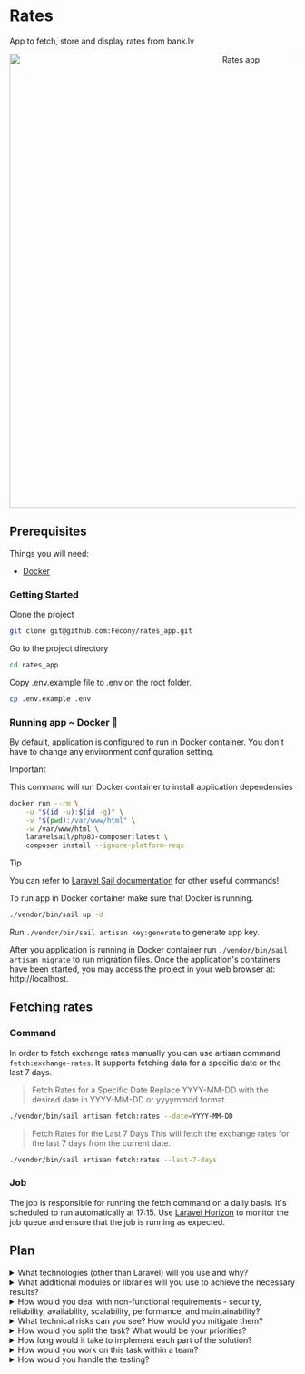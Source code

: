 # Rates

App to fetch, store and display rates from bank.lv

<p align="center"><img src="https://github.com/user-attachments/assets/1f90e111-6901-4240-9044-00058d35b2ba" width="800" alt="Rates app"></p>

## Prerequisites

Things you will need:

-   [Docker](https://docs.docker.com/get-docker/)

### Getting Started

Clone the project

```bash
git clone git@github.com:Fecony/rates_app.git
```

Go to the project directory

```bash
cd rates_app
```

Copy .env.example file to .env on the root folder.

```bash
cp .env.example .env
```

### Running app ~ Docker 🐳

By default, application is configured to run in Docker container. You don't have to change any environment configuration
setting.

> [!IMPORTANT]
> This command will run Docker container to install application dependencies

```bash
docker run --rm \
    -u "$(id -u):$(id -g)" \
    -v "$(pwd):/var/www/html" \
    -w /var/www/html \
    laravelsail/php83-composer:latest \
    composer install --ignore-platform-reqs
```

> [!TIP]
> You can refer to [Laravel Sail documentation](https://laravel.com/docs/11.x/sail#installing-composer-dependencies-for-existing-projects) for other useful commands!

To run app in Docker container make sure that Docker is running.

```bash
./vendor/bin/sail up -d
```

Run `./vendor/bin/sail artisan key:generate` to generate app key.

After you application is running in Docker container run `./vendor/bin/sail artisan migrate` to run migration files.
Once the application's containers have been started, you may access the project in your web browser at: http://localhost.

## Fetching rates

### Command

In order to fetch exchange rates manually you can use artisan command `fetch:exchange-rates`.
It supports fetching data for a specific date or the last 7 days.

> Fetch Rates for a Specific Date
> Replace YYYY-MM-DD with the desired date in YYYY-MM-DD or yyyymmdd format.

```bash
./vendor/bin/sail artisan fetch:rates --date=YYYY-MM-DD
```

> Fetch Rates for the Last 7 Days
> This will fetch the exchange rates for the last 7 days from the current date.

```bash
./vendor/bin/sail artisan fetch:rates --last-7-days
```

### Job

The job is responsible for running the fetch command on a daily basis. It's scheduled to run automatically at 17:15.
Use [Laravel Horizon](https://laravel.com/docs/11.x/horizon) to monitor the job queue and ensure that the job is running as expected.

## Plan

<details>

<summary>What technologies (other than Laravel) will you use and why?</summary>

-   [Redis](https://redis.io/) - Used for caching and queue management to ensure fast access to frequently requested data and to handle background jobs efficiently.
-   [MySQL](https://www.mysql.com/) - Database to store exchage rates, chosen for reliability, performance, and compatibility with Laravel.
-   [Docker](https://www.docker.com/) - Used for containerizing the application to ensure consistency across different environments, simplifying deployment and scaling.
-   [Livewire](https://livewire.laravel.com/) - A Laravel library to create interactive web applications without leaving PHP or writing much JavaScript.

</details>

<details>

<summary>What additional modules or libraries will you use to achieve the necessary results?</summary>

-   [Laravel Sail](https://laravel.com/docs/11.x/sail) - Lightweight command-line interface for interacting with Laravel's default Docker development environment.
-   [Laravel Horizon](https://laravel.com/docs/11.x/horizon) - Dashboard to monitor and manage background jobs.
-   [Laravel Pint](https://laravel.com/docs/11.x/pint) - PHP code style fixer.
-   [XML Wrangler](https://github.com/saloonphp/xml-wrangler) - A PHP library designed to simplify the parsing and manipulation of XML data.
-   [TALL Stack](https://tallstack.dev/)
    -   [Tailwind CSS](https://tailwindcss.com/) - A utility-first CSS framework to build UI quickly and ensure a consistent look for the user interface.
    -   [Alpine.js](https://alpinejs.dev/) - Is a lightweight JavaScript library used to add client-side interactivity.
    -   [Laravel](https://laravel.com)
    -   [Livewire](https://livewire.laravel.com/)
-   [Carbon](https://carbon.nesbot.com/) - A PHP library for date and time manipulation.

</details>

<details>

<summary>How would you deal with non-functional requirements - security, reliability, availability, scalability, performance, and maintainability?</summary>

##### Security

Ensure user inputs are validated and sanitized to prevent SQL injection, XSS attacks, and other vulnerabilities. Use Laravel's built-in validation mechanisms and secure query-building practices. Sensitive configuration details and credentials are managed securely using environment variables and Laravel's built-in encryption services. Keep Laravel and its dependencies updated to patch known security vulnerabilities.

##### Reliability

Implement error handling with try-catch blocks and proper logging. Use Laravel's logging system to capture and analyze errors. By using Laravel’s job and queue system with Horizon for monitoring, we ensure that tasks like fetching and storing exchange rates are retried if they fail, and issues are logged and addressed promptly. Do a regular backups of data to protect against data loss.

##### Availability

Deploy the application on multiple servers or use cloud-based load balancers to distribute traffic and ensure continuous availability. Implement database replication and backup strategies.

##### Scalability

Index columns in the database to improve query performance, especially for frequently accessed data. Use load balancers to distribute traffic effectively. Implement caching mechanisms for frequently accessed data to reduce database load and improve response times.

##### Performance

Write efficient SQL queries and use database indexing to speed up data retrieval. Optimize data insertion processes to handle bulk operations effectively. Use caching to minimize repetitive database queries and improve response times. Utilize a CDN to serve static assets (CSS, JavaScript, images) and reduce latency by distributing content geographically.

##### Maintainability

Follow best practices for coding standards, such as PSR standards and using Laravel’s recommended coding conventions. Write clean, well-documented, and modular code. Implement unit tests, integration tests, and end-to-end tests to ensure the application works as expected and to catch regressions early. Maintain documentation for both the codebase and the deployment process.

</details>

<details>

<summary>What technical risks can you see? How would you mitigate them?</summary>

##### External

One significant technical risk involves the availability of exchange rate data. Since the data is updated daily and relies on an external API, there is a risk of data unavailability or delays. To mitigate this, we implement error handling and retry mechanisms in our background job, ensuring that it can handle temporary unavailability and retry fetching data if needed. Additionally, we use a fallback mechanism to ensure that data is fetched as soon as it becomes available.

##### Queries

Another risk is performance degradation due to inefficient querying or high traffic. We address this by optimizing our database queries, using indexing, and implementing caching to reduce load on the database and improve response times. Regular performance monitoring and profiling would help us identify and resolve bottlenecks early.

##### Scalability

As user demand grows, scalability becomes a key concern. To tackle this, we design the application to scale both horizontally and vertically. This approach utilizes load balancers and adaptable cloud infrastructure, ensuring that increased traffic and data volume are managed efficiently.

</details>

<details>

<summary>How would you split the task? What would be your priorities?</summary>

I would start by focusing on the core functionality of fetching and storing exchange rates. This involves setting up the command and job to handle data retrieval and database insertion. Once the core functionality is stable, I would move on to implementing data display features, ensuring that users can view and filter the rates as required.

</details>

<details>

<summary>How long would it take to implement each part of the solution?</summary>

### Project setup

> Estimated Time: 2 hours

Configuring the Laravel project, setting up migrations, and installing necessary packages.

### Data gathering

> Estimated time: ~6 hours

#### Data Retrieval and Storage

> Estimated time: 4 hours

Developing the services, command and job to fetch exchange rates, schedule job, handle errors, and store the data.

#### Caching & Indexing

> Estimated time: ~1 hour

Configuring caching and creating indexes to optimize database performance.

#### Error Handling and Manual Testing

> Estimated time: 2 hour

Ensuring data fetching service, job and command handle edge cases.

### Data display

> Estimated time: 10 hours

#### Developing Views

> Estimated time: 6 hours

Creating responsive views and implementing filters

#### Integrating with Backend

> Estimated time: 2 hours

Connecting the front-end to the backend data via Livewire and Alpinejs data fetching.

#### Manual Testing and Optimization

> Estimated time: 2 hours

Ensuring responsiveness, functionality and optimizing performance.

</details>

<details>

<summary>How would you work on this task within a team?</summary>

If working alone as a full-stack developer, I’d first work on the data gathering, storage, and caching. Once the backend is functional, I’d move on to the frontend to build and integrate the UI. This approach ensures that each part of the system is thoroughly developed and tested before moving on to the next.

In a team setting where I'm focused on the backend, I’d handle all server-side tasks. I'd collaborate with a frontend developer to provide the necessary APIs and support for integrating the data into the UI. Regular check-ins with the frontend developer would ensure that our work aligns seamlessly.

If I were the frontend developer, I would focus on designing and implementing the UI while the backend developer handles data fetching and storage. I’d work closely with them to ensure the API meets frontend requirements and that integration is smooth.

In both scenarios, we would also coordinate with a designer or product manager to align the development with user experience and business goals, ensuring that the final product is both functional and meets design standards.

</details>

<details>

<summary>How would you handle the testing?</summary>

For testing, I would start with unit tests for individual components. In the backend, I’d write tests for data fetching, ensuring the services/command/job correctly handle different scenarios, including successful data retrieval and error handling. I’d also test database operations to confirm that data is correctly stored and retrieved.
By mocking I could avoid dependencies on external services or the database, allowing reliable and efficient testing of individual units.

In the frontend, I’d implement tests to verify that the UI components display data as expected and that user interactions, such as filtering and searching, function properly.
For end-to-end testing, I would simulate user interactions with the UI to ensure that the entire application functions as expected from the user's perspective. This includes testing data retrieval, filtering, and display functionalities.

Additionally, I’d perform manual testing to validate the end-to-end functionality, including edge cases and potential user errors. This comprehensive testing approach would help identify and address any issues before deployment.

Finally, I would implement automated tests in a CI pipeline to catch issues early and maintain code quality throughout development. Regularly running these tests helps identify problems quickly and ensures that any changes or new features do not break existing functionality.

</details>
